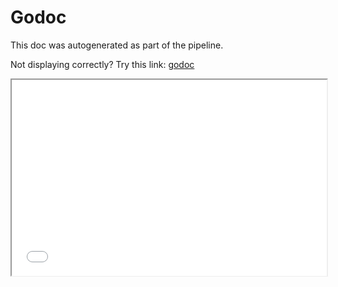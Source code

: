 # Godoc

This doc was autogenerated as part of the pipeline.

Not displaying correctly? Try this link: [godoc](godoc/pkg/github.foo.com/shared/terraform-provider-turbonomic.html)

<div id="godoc-iframe-container"
  style="position: relative; padding-bottom: 56.25%; padding-top: 30px">
  <iframe id="godoc-iframe"
    style="position: absolute; top: 0; left: 0; width: 100%; height: 100%;"
    src="pkg/github.foo.com/shared/terraform-provider-turbonomic.html"
    onload="AdjustIframeHeight()">
  </iframe>
  <script>
    function AdjustIframeHeight() {
      var iframe = document.getElementById("godoc-iframe");
      iframe.style.height = iframe.contentWindow.document.body.scrollHeight + "px";
      var iframeCont = document.getElementById("godoc-iframe-container");
      iframeCont.style.height = iframe.style.height;
    }
  </script>
</div>
